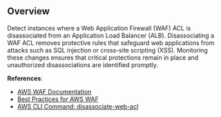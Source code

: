 ## Overview

Detect instances where a Web Application Firewall (WAF) ACL is disassociated from an Application Load Balancer (ALB). Disassociating a WAF ACL removes protective rules that safeguard web applications from attacks such as SQL injection or cross-site scripting (XSS). Monitoring these changes ensures that critical protections remain in place and unauthorized disassociations are identified promptly.

**References**:
- [AWS WAF Documentation](https://docs.aws.amazon.com/waf/latest/developerguide/what-is-aws-waf.html)
- [Best Practices for AWS WAF](https://docs.aws.amazon.com/waf/latest/developerguide/best-practices.html)
- [AWS CLI Command: disassociate-web-acl](https://docs.aws.amazon.com/cli/latest/reference/wafv2/disassociate-web-acl.html)